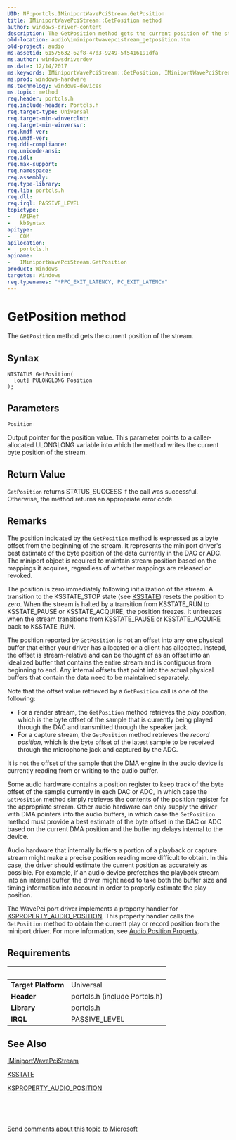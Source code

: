 ```yaml
---
UID: NF:portcls.IMiniportWavePciStream.GetPosition
title: IMiniportWavePciStream::GetPosition method
author: windows-driver-content
description: The GetPosition method gets the current position of the stream.
old-location: audio\iminiportwavepcistream_getposition.htm
old-project: audio
ms.assetid: 61575632-62f8-47d3-9249-5f5416191dfa
ms.author: windowsdriverdev
ms.date: 12/14/2017
ms.keywords: IMiniportWavePciStream::GetPosition, IMiniportWavePciStream, audmp-routines_32855554-86ce-4549-af40-700b7b8fcaad.xml, IMiniportWavePciStream interface [Audio Devices], GetPosition method, GetPosition method [Audio Devices], audio.iminiportwavepcistream_getposition, portcls/IMiniportWavePciStream::GetPosition, GetPosition, GetPosition method [Audio Devices], IMiniportWavePciStream interface
ms.prod: windows-hardware
ms.technology: windows-devices
ms.topic: method
req.header: portcls.h
req.include-header: Portcls.h
req.target-type: Universal
req.target-min-winverclnt: 
req.target-min-winversvr: 
req.kmdf-ver: 
req.umdf-ver: 
req.ddi-compliance: 
req.unicode-ansi: 
req.idl: 
req.max-support: 
req.namespace: 
req.assembly: 
req.type-library: 
req.lib: portcls.h
req.dll: 
req.irql: PASSIVE_LEVEL
topictype:
-	APIRef
-	kbSyntax
apitype:
-	COM
apilocation:
-	portcls.h
apiname:
-	IMiniportWavePciStream.GetPosition
product: Windows
targetos: Windows
req.typenames: "*PPC_EXIT_LATENCY, PC_EXIT_LATENCY"
---
```



# GetPosition method
The <code>GetPosition</code> method gets the current position of the stream.

## Syntax

````
NTSTATUS GetPosition(
  [out] PULONGLONG Position
);
````

## Parameters

`Position`

Output pointer for the position value. This parameter points to a caller-allocated ULONGLONG variable into which the method writes the current byte position of the stream.


## Return Value

<code>GetPosition</code> returns STATUS_SUCCESS if the call was successful. Otherwise, the method returns an appropriate error code.

## Remarks

The position indicated by the <code>GetPosition</code> method is expressed as a byte offset from the beginning of the stream. It represents the miniport driver's best estimate of the byte position of the data currently in the DAC or ADC. The miniport object is required to maintain stream position based on the mappings it acquires, regardless of whether mappings are released or revoked.

The position is zero immediately following initialization of the stream. A transition to the KSSTATE_STOP state (see <a href="..\ks\ne-ks-pksstate.md">KSSTATE</a>) resets the position to zero. When the stream is halted by a transition from KSSTATE_RUN to KSSTATE_PAUSE or KSSTATE_ACQUIRE, the position freezes. It unfreezes when the stream transitions from KSSTATE_PAUSE or KSSTATE_ACQUIRE back to KSSTATE_RUN.

The position reported by <code>GetPosition</code> is not an offset into any one physical buffer that either your driver has allocated or a client has allocated. Instead, the offset is stream-relative and can be thought of as an offset into an idealized buffer that contains the entire stream and is contiguous from beginning to end. Any internal offsets that point into the actual physical buffers that contain the data need to be maintained separately.

Note that the offset value retrieved by a <code>GetPosition</code> call is one of the following:
<ul>
<li>
For a render stream, the <code>GetPosition</code> method retrieves the <i>play position</i>, which is the byte offset of the sample that is currently being played through the DAC and transmitted through the speaker jack.

</li>
<li>
For a capture stream, the <code>GetPosition</code> method retrieves the <i>record position</i>, which is the byte offset of the latest sample to be received through the microphone jack and captured by the ADC.

</li>
</ul>It is not the offset of the sample that the DMA engine in the audio device is currently reading from or writing to the audio buffer.

Some audio hardware contains a position register to keep track of the byte offset of the sample currently in each DAC or ADC, in which case the <code>GetPosition</code> method simply retrieves the contents of the position register for the appropriate stream. Other audio hardware can only supply the driver with DMA pointers into the audio buffers, in which case the <code>GetPosition</code> method must provide a best estimate of the byte offset in the DAC or ADC based on the current DMA position and the buffering delays internal to the device.

Audio hardware that internally buffers a portion of a playback or capture stream might make a precise position reading more difficult to obtain. In this case, the driver should estimate the current position as accurately as possible. For example, if an audio device prefetches the playback stream into an internal buffer, the driver might need to take both the buffer size and timing information into account in order to properly estimate the play position.

The WavePci port driver implements a property handler for <a href="https://msdn.microsoft.com/library/windows/hardware/ff537297">KSPROPERTY_AUDIO_POSITION</a>. This property handler calls the <code>GetPosition</code> method to obtain the current play or record position from the miniport driver. For more information, see <a href="https://msdn.microsoft.com/893fea84-9136-4107-96d2-8a4e2ab7bd2a">Audio Position Property</a>.

## Requirements
| &nbsp; | &nbsp; |
| ---- |:---- |
| **Target Platform** | Universal |
| **Header** | portcls.h (include Portcls.h) |
| **Library** | portcls.h |
| **IRQL** | PASSIVE_LEVEL |

## See Also

<a href="..\portcls\nn-portcls-iminiportwavepcistream.md">IMiniportWavePciStream</a>

<a href="..\ks\ne-ks-pksstate.md">KSSTATE</a>

<a href="https://msdn.microsoft.com/library/windows/hardware/ff537297">KSPROPERTY_AUDIO_POSITION</a>

 

 

<a href="mailto:wsddocfb@microsoft.com?subject=Documentation%20feedback [audio\audio]:%20IMiniportWavePciStream::GetPosition method%20 RELEASE:%20(12/14/2017)&amp;body=%0A%0APRIVACY STATEMENT%0A%0AWe use your feedback to improve the documentation. We don't use your email address for any other purpose, and we'll remove your email address from our system after the issue that you're reporting is fixed. While we're working to fix this issue, we might send you an email message to ask for more info. Later, we might also send you an email message to let you know that we've addressed your feedback.%0A%0AFor more info about Microsoft's privacy policy, see http://privacy.microsoft.com/en-us/default.aspx." title="Send comments about this topic to Microsoft">Send comments about this topic to Microsoft</a>